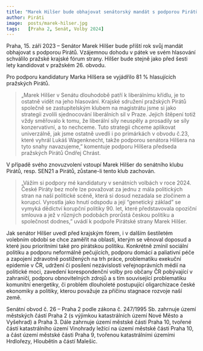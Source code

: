 ```yaml
---
title: "Marek Hilšer bude obhajovat senátorský mandát s podporou Pirátů"
author: Piráti
image:  posts/marek-hilser.jpg
tags:   [Praha 2, Senát, Volby 2024]
---
```


Praha, 15. září 2023 – Senátor Marek Hilšer bude příští rok svůj mandát obhajovat s podporou Pirátů. Vzájemnou dohodu v pátek ve svém hlasování schválilo pražské krajské fórum strany. Hilšer bude stejně jako před šesti lety kandidovat v pražském 26. obvodu.

Pro podporu kandidatury Marka Hilšera se vyjádřilo 81 % hlasujících pražských Pirátů. 

>„Marek Hilšer v Senátu dlouhodobě patří k liberálnímu křídlu, je to ostatně vidět na jeho hlasování. Krajské sdružení pražských Pirátů společně se zastupitelským klubem na magistrátu jsme si jako strategii zvolili sjednocování liberálních sil v Praze. Jejich štěpení totiž vždy směřovalo k tomu, že liberální síly neuspěly a prosadily se síly konzervativní, a to nechceme. Tuto strategii chceme aplikovat univerzálně, jak jsme ostatně uvedli i po primárkách v obvodu č.23, které vyhrál Lukáš Wagenknecht, takže podporou senátora Hilšera na tyto snahy navazujeme,” komentuje podporu Hilšera předseda pražských Pirátů Ondřej Chrást.

V případě svého znovuzvolení vstoupí Marek Hilšer do senátního klubu Pirátů, resp. SEN21 a Pirátů, zůstane-li tento klub zachován. 


>„Vážím si podpory mé kandidatury v senátních volbách v roce 2024. České Piráty bez moře lze považovat za jednu z mála politických stran na naší politické scéně, která si dosud nezadala se zločinem a korupcí. Vyrostla jako hnutí odspodu a její “genetický základ” se vymyká dědictví korupční politiky 90. let, které představovala opoziční smlouva a jež v různých podobách prorůstá českou politiku a společnost dodnes,” uvádí k podpoře Pirátské strany Marek Hilšer.

Jak senátor Hilšer uvedl před krajským fórem, i v dalším šestiletém volebním období se chce zaměřit na oblasti, kterým se věnoval doposud a které jsou prioritními také pro pirátskou politiku. Konkrétně zmínil sociální politiku a podporu neformálně pečujících, podporu domácí a paliativní péče a zapojení zdravotně postižených na trh práce, problematiku exekuční epidemie v ČR, udržení či posílení nezávislosti veřejnoprávních médií na politické moci, zavedení korespondenční volby pro občany ČR pobývající v zahraničí, podporu obnovitelných zdrojů a s tím související problematiku komunitní energetiky, či problém dlouholeté postupující oligarchizace české ekonomiky a politiky, kterou považuje za příčinu stagnace rozvoje naší země.  

Senátní obvod č. 26 – Praha 2 podle zákona č. 247/1995 Sb. zahrnuje území městských částí Praha 2 (s výjimkou katastrálních území Nové Město a Vyšehrad) a Praha 3. Dále zahrnuje území městské části Praha 10, tvořené částí katastrálního území Vinohrady ležící na území městské části Praha 10, a část území městské části Praha 9, tvořenou katastrálními územími Hrdlořezy, Hloubětín a částí Malešic.

